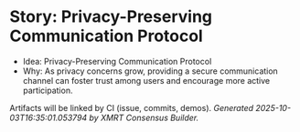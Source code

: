 # Story: Privacy-Preserving Communication Protocol

- Idea: Privacy-Preserving Communication Protocol
- Why: As privacy concerns grow, providing a secure communication channel can foster trust among users and encourage more active participation.

Artifacts will be linked by CI (issue, commits, demos).
*Generated 2025-10-03T16:35:01.053794 by XMRT Consensus Builder.*
